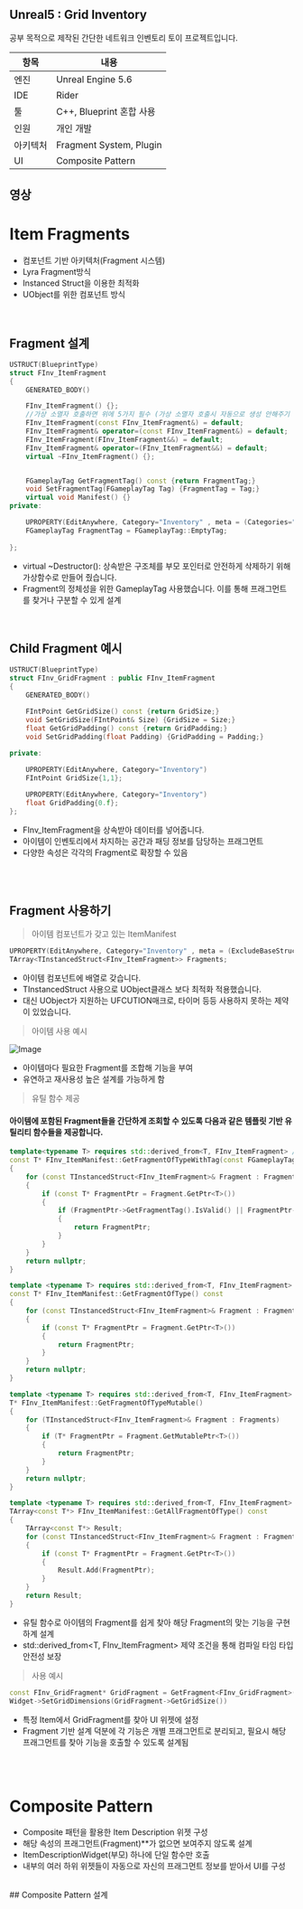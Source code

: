 ## Unreal5 : Grid Inventory
공부 목적으로 제작된 간단한 네트워크 인벤토리 토이 프로젝트입니다.

| 항목       | 내용                           |
|------------|--------------------------------|
| 엔진       | Unreal Engine 5.6              |
| IDE        | Rider                          |
| 툴         | C++, Blueprint 혼합 사용       |
| 인원       | 개인 개발                      |
| 아키텍처   | Fragment System, Plugin        |
| UI         | Composite Pattern              |

## 영상

# Item Fragments
- 컴포넌트 기반 아키텍처(Fragment 시스템)
- Lyra Fragment방식
- Instanced Struct을 이용한 최적화
- UObject를 위한 컴포넌트 방식

<br>

## Fragment 설계
```C++
USTRUCT(BlueprintType)
struct FInv_ItemFragment
{
	GENERATED_BODY()

	FInv_ItemFragment() {};
	//가상 소멸자 호출하면 위에 5가지 필수 (가상 소멸자 호출시 자동으로 생성 안해주기 때문, 복사생성자, 이동생성자, 대입)
	FInv_ItemFragment(const FInv_ItemFragment&) = default;
	FInv_ItemFragment& operator=(const FInv_ItemFragment&) = default;
	FInv_ItemFragment(FInv_ItemFragment&&) = default;
	FInv_ItemFragment& operator=(FInv_ItemFragment&&) = default;
	virtual ~FInv_ItemFragment() {};


	FGameplayTag GetFragmentTag() const {return FragmentTag;}
	void SetFragmentTag(FGameplayTag Tag) {FragmentTag = Tag;}
	virtual void Manifest() {}
private:

	UPROPERTY(EditAnywhere, Category="Inventory" , meta = (Categories="FragmentTags"))
	FGameplayTag FragmentTag = FGameplayTag::EmptyTag;
	
};
```
- virtual ~Destructor(): 상속받은 구조체를 부모 포인터로 안전하게 삭제하기 위해 가상함수로 만들어 줬습니다.
- Fragment의 정체성을 위한 GameplayTag 사용했습니다. 이를 통해 프래그먼트를 찾거나 구분할 수 있게 설계

<br>

## Child Fragment 예시
```C++
USTRUCT(BlueprintType)
struct FInv_GridFragment : public FInv_ItemFragment
{
	GENERATED_BODY()

	FIntPoint GetGridSize() const {return GridSize;}
	void SetGridSize(FIntPoint& Size) {GridSize = Size;}
	float GetGridPadding() const {return GridPadding;}
	void SetGridPadding(float Padding) {GridPadding = Padding;}
	
private:

	UPROPERTY(EditAnywhere, Category="Inventory")
	FIntPoint GridSize{1,1};

	UPROPERTY(EditAnywhere, Category="Inventory")
	float GridPadding{0.f};
};

```
- FInv_ItemFragment을 상속받아 데이터를 넣어줍니다.
- 아이템이 인벤토리에서 차지하는 공간과 패딩 정보를 담당하는 프래그먼트
- 다양한 속성은 각각의 Fragment로 확장할 수 있음


<br>
<br>


## Fragment 사용하기
> 아이템 컴포넌트가 갖고 있는 ItemManifest
```C++
UPROPERTY(EditAnywhere, Category="Inventory" , meta = (ExcludeBaseStruct))
TArray<TInstancedStruct<FInv_ItemFragment>> Fragments;
```
- 아이템 컴포넌트에 배열로 갖습니다.
- TInstancedStruct 사용으로 UObject클래스 보다 최적화 적용했습니다.
-  대신 UObject가 지원하는 UFCUTION매크로, 타이머 등등 사용하지 못하는 제약이 있었습니다.
  
> 아이템 사용 예시

![Image](https://github.com/user-attachments/assets/c7f4047d-a974-4e70-aa64-23079480e6b1)

- 아이템마다 필요한 Fragment를 조합해 기능을 부여
- 유연하고 재사용성 높은 설계를 가능하게 함

>유틸 함수 제공
#### 아이템에 포함된 Fragment들을 간단하게 조회할 수 있도록 다음과 같은 템플릿 기반 유틸리티 함수들을 제공합니다.
```C++
template<typename T> requires std::derived_from<T, FInv_ItemFragment> //  requires std::derived_from<T, FInv_ItemFragment> 해당 파생된게 아니면 컴파일 단에서 에러
const T* FInv_ItemManifest::GetFragmentOfTypeWithTag(const FGameplayTag& FragmentTag) const
{
	for (const TInstancedStruct<FInv_ItemFragment>& Fragment : Fragments)
	{
		if (const T* FragmentPtr = Fragment.GetPtr<T>())
		{
			if (FragmentPtr->GetFragmentTag().IsValid() || FragmentPtr->GetFragmentTag().MatchesTagExact(FragmentTag))
			{
				return FragmentPtr;
			}
		}
	}
	return nullptr;
}

template <typename T> requires std::derived_from<T, FInv_ItemFragment>
const T* FInv_ItemManifest::GetFragmentOfType() const
{
	for (const TInstancedStruct<FInv_ItemFragment>& Fragment : Fragments)
	{
		if (const T* FragmentPtr = Fragment.GetPtr<T>())
		{
			return FragmentPtr;
		}
	}
	return nullptr;
}

template <typename T> requires std::derived_from<T, FInv_ItemFragment>
T* FInv_ItemManifest::GetFragmentOfTypeMutable()
{
	for (TInstancedStruct<FInv_ItemFragment>& Fragment : Fragments)
	{
		if (T* FragmentPtr = Fragment.GetMutablePtr<T>())
		{
			return FragmentPtr;
		}
	}
	return nullptr;
}

template <typename T> requires std::derived_from<T, FInv_ItemFragment>
TArray<const T*> FInv_ItemManifest::GetAllFragmentOfType() const
{
	TArray<const T*> Result;
	for (const TInstancedStruct<FInv_ItemFragment>& Fragment : Fragments)
	{
		if (const T* FragmentPtr = Fragment.GetPtr<T>())
		{
			Result.Add(FragmentPtr);
		}
	}
	return Result;
}
```
- 유틸 함수로 아이템의 Fragment를 쉽게 찾아 해당 Fragment의 맞는 기능을 구현하계 설계
- std::derived_from<T, FInv_ItemFragment> 제약 조건을 통해 컴파일 타임 타입 안전성 보장

>사용 예시 
```C++
const FInv_GridFragment* GridFragment = GetFragment<FInv_GridFragment>(Item,FragmentTags::GridFragment);
Widget->SetGridDimensions(GridFragment->GetGridSize())	
```
- 특정 Item에서 GridFragment를 찾아 UI 위젯에 설정
- Fragment 기반 설계 덕분에 각 기능은 개별 프래그먼트로 분리되고, 필요시 해당 프래그먼트를 찾아 기능을 호출할 수 있도록 설계됨
  

<br>
<br>

# Composite Pattern
- Composite 패턴을 활용한 Item Description 위젯 구성
- 해당 속성의 프래그먼트(Fragment)**가 없으면 보여주지 않도록 설계
- ItemDescriptionWidget(부모) 하나에 단일 함수만 호출
- 내부의 여러 하위 위젯들이 자동으로 자신의 프래그먼트 정보를 받아서 UI를 구성

<br>
## Composite Pattern 설계

